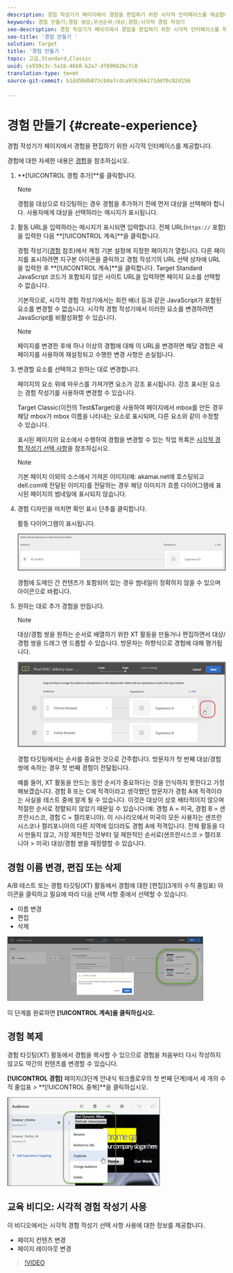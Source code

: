 ```yaml
---
description: 경험 작성기가 페이지에서 경험을 편집하기 위한 시각적 인터페이스를 제공합니다.
keywords: 경험 만들기;경험 생성;우선순위;대상;경험;시각적 경험 작성기
seo-description: 경험 작성기가 페이지에서 경험을 편집하기 위한 시각적 인터페이스를 제공합니다.
seo-title: '경험 만들기 '
solution: Target
title: '경험 만들기 '
topic: 고급,Standard,Classic
uuid: ce559c3c-5a16-46b8-b2a7-df696626c7c0
translation-type: tm+mt
source-git-commit: b1dd50db873cb9a7cdca976366171ddf0c02d156

---
```



# 경험 만들기 {#create-experience}

경험 작성기가 페이지에서 경험을 편집하기 위한 시각적 인터페이스를 제공합니다.

경험에 대한 자세한 내용은 [경험](../../../c-experiences/experiences.md#concept_A2E10F6AFB3D4AEAB6951EE14688848D)을 참조하십시오.

1. **[!UICONTROL 경험 추가]**를 클릭합니다.

   >[!NOTE]
   >
   >경험을 대상으로 타깃팅하는 경우 경험을 추가하기 전에 먼저 대상을 선택해야 합니다. 사용자에게 대상을 선택하라는 메시지가 표시됩니다.

1. 활동 URL을 입력하라는 메시지가 표시되면 입력합니다. 전체 URL(`https://` 포함)을 입력한 다음 **[!UICONTROL 계속]**을 클릭합니다.

   경험 작성기([경험](../../../c-experiences/experiences.md#concept_1D011219034B492BB03C08B3BB80E3F0) 참조)에서 계정 기본 설정에 지정한 페이지가 열립니다. 다른 페이지를 표시하려면 지구본 아이콘을 클릭하고 경험 작성기의 URL 선택 상자에 URL을 입력한 후 **[!UICONTROL 계속]**을 클릭합니다. Target Standard JavaScript 코드가 포함되지 않은 사이트 URL을 입력하면 페이지 요소를 선택할 수 없습니다.

   기본적으로, 시각적 경험 작성기에서는 회전 배너 등과 같은 JavaScript가 포함된 요소를 변경할 수 없습니다. 시각적 경험 작성기에서 이러한 요소를 변경하려면 JavaScript를 비활성화할 수 있습니다.

   >[!NOTE]
   >
   >페이지를 변경한 후에 하나 이상의 경험에 대해 이 URL을 변경하면 해당 경험은 새 페이지를 사용하여 재설정되고 수행한 변경 사항은 손실됩니다.

1. 변경할 요소를 선택하고 원하는 대로 변경합니다.

   페이지의 요소 위에 마우스를 가져가면 요소가 강조 표시됩니다. 강조 표시된 요소는 경험 작성기를 사용하여 변경할 수 있습니다.

   Target Classic(이전의 Test&amp;Target)을 사용하여 페이지에서 mbox를 만든 경우 해당 mbox가 mbox 이름을 나타내는 요소로 표시되며, 다른 요소와 같이 수정할 수 있습니다.

   표시된 페이지의 요소에서 수행하여 경험을 변경할 수 있는 작업 목록은 [시각적 경험 작성기 선택 사항](/help/c-experiences/c-visual-experience-composer/viztarget-options.md)을 참조하십시오.

   >[!NOTE]
   >
   >기본 페이지 이외의 소스에서 가져온 이미지(예: akamai.net에 호스팅되고 dell.com에 전달된 이미지)를 전달하는 경우 해당 이미지가 흐름 다이어그램에 표시된 페이지의 썸네일에 표시되지 않습니다.

1. 경험 디자인을 마치면 확인 표시 단추를 클릭합니다.

   활동 다이어그램이 표시됩니다.

   ![](assets/xt_diagram.png)

   경험에 도메인 간 컨텐츠가 포함되어 있는 경우 썸네일이 정확하지 않을 수 있으며 아이콘으로 바뀝니다.
1. 원하는 대로 추가 경험을 만듭니다.

   >[!NOTE]
   >
   >대상/경험 쌍을 원하는 순서로 배열하기 위한 XT 활동을 만들거나 편집하면서 대상/경험 쌍을 드래그 앤 드롭할 수 있습니다. 방문자는 하향식으로 경험에 대해 평가됩니다.

   ![](assets/move_experiences.jpg)

   경험 타깃팅에서는 순서를 중요한 것으로 간주합니다. 방문자가 첫 번째 대상/경험 쌍에 속하는 경우 첫 번째 경험이 전달됩니다.

   예를 들어, XT 활동을 만드는 동안 순서가 중요하다는 것을 인식하지 못한다고 가정해보겠습니다. 경험 B 또는 C에 적격이라고 생각했던 방문자가 경험 A에 적격이라는 사실을 테스트 중에 알게 될 수 있습니다. 이것은 대상이 상호 배타적이지 않으며 적절한 순서로 정렬되지 않았기 때문일 수 있습니다(예: 경험 A = 미국, 경험 B = 샌프란시스코, 경험 C = 캘리포니아). 이 시나리오에서 미국의 모든 사용자는 샌프란시스코나 캘리포니아의 다른 지역에 있더라도 경험 A에 적격입니다. 전체 활동을 다시 만들지 않고, 가장 제한적인 것부터 덜 제한적인 순서로(샌프란시스코 &gt; 캘리포니아 &gt; 미국) 대상/경험 쌍을 재정렬할 수 있습니다.

## 경험 이름 변경, 편집 또는 삭제

A/B 테스트 또는 경험 타깃팅(XT) 활동에서 경험에 대한 [편집](3개의 수직 줄임표) 아이콘을 클릭하고 필요에 따라 다음 선택 사항 중에서 선택할 수 있습니다.

* 이름 변경
* 편집
* 삭제

![](assets/experience_edit.png)

이 단계를 완료하면 **[!UICONTROL 계속]을 클릭하십시오.**

## 경험 복제

경험 타깃팅(XT) 활동에서 경험을 복사할 수 있으므로 경험을 처음부터 다시 작성하지 않고도 약간의 컨텐츠를 변경할 수 있습니다.

**[!UICONTROL 경험]** 페이지(3단계 안내식 워크플로우의 첫 번째 단계)에서 세 개의 수직 줄임표 &gt; **[!UICONTROL 중복]**을 클릭하십시오.

![](assets/duplicate_experience.png)

## 교육 비디오: 시각적 경험 작성기 사용

이 비디오에서는 시각적 경험 작성기 선택 사항 사용에 대한 정보를 제공합니다.

* 페이지 컨텐츠 변경
* 페이지 레이아웃 변경

>[!VIDEO](https://video.tv.adobe.com/v/17399)